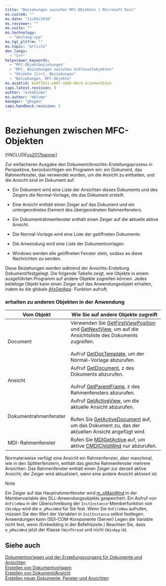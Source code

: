 ```yaml
---
title: "Beziehungen zwischen MFC-Objekten | Microsoft Docs"
ms.custom: ""
ms.date: "11/04/2016"
ms.reviewer: ""
ms.suite: ""
ms.technology: 
  - "devlang-cpp"
ms.tgt_pltfrm: ""
ms.topic: "article"
dev_langs: 
  - "C++"
helpviewer_keywords: 
  - "MFC-Objektbeziehungen"
  - "MFC, Beziehungen zwischen Schlüsselobjekten"
  - "Objekte [C++], Beziehungen"
  - "Beziehungen, MFC-Objekte"
ms.assetid: 6e8f3b51-e80f-4d88-94c8-4c1e4ee163ad
caps.latest.revision: 9
author: "mikeblome"
ms.author: "mblome"
manager: "ghogen"
caps.handback.revision: 5
---
```

# Beziehungen zwischen MFC-Objekten
[!INCLUDE[vs2017banner](../assembler/inline/includes/vs2017banner.md)]

Zur einfacheren Ausgabe den Dokument\/Ansichts\-Erstellungsprozess in Perspektive, berücksichtigen ein Programm ein: ein Dokument, das Rahmenfenster, das verwendet wurden, um die Ansicht zu enthalten, und die Ansicht sind im Dokument auf.  
  
-   Ein Dokument wird eine Liste der Ansichten dieses Dokuments und des Zeigers die Normal\-Vorlage, die das Dokument erstellt.  
  
-   Eine Ansicht enthält einen Zeiger auf das Dokument und ein untergeordnetes Element des übergeordneten Rahmenfensters.  
  
-   Ein Dokumentrahmenfenster enthält einen Zeiger auf die aktuelle aktive Ansicht.  
  
-   Die Normal\-Vorlage wird eine Liste der geöffneten Dokumente.  
  
-   Die Anwendung wird eine Liste der Dokumentvorlagen.  
  
-   Windows werden alle geöffneten Fenster stets, sodass es diese Nachrichten zu senden.  
  
 Diese Beziehungen werden während der Ansichts\-Erstellung Dokument\/festgelegt.  Die folgende Tabelle zeigt, wie Objekte in einem ausgeführten Programm auf andere Objekte zugreifen können.  Jedes beliebige Objekt kann einen Zeiger auf das Anwendungsobjekt erhalten, indem es die globale [AfxGetApp](../Topic/AfxGetApp.md)\- Funktion aufruft.  
  
### erhalten zu anderen Objekten in der Anwendung  
  
|Vom Objekt|Wie Sie auf andere Objekte zugreift|  
|----------------|-----------------------------------------|  
|Document|Verwenden Sie [GetFirstViewPosition](../Topic/CDocument::GetFirstViewPosition.md) und [GetNextView](../Topic/CDocument::GetNextView.md), um auf die Ansichtsliste des Dokuments zugreifen.<br /><br /> Aufruf [GetDocTemplate](../Topic/CDocument::GetDocTemplate.md), um der Normal\-Vorlage abzurufen.|  
|Ansicht|Aufruf [GetDocument](../Topic/CView::GetDocument.md), z des Dokuments abzurufen.<br /><br /> Aufruf [GetParentFrame](../Topic/CWnd::GetParentFrame.md), z des Rahmenfensters abzurufen.|  
|Dokumentrahmenfenster|Aufruf [GetActiveView](../Topic/CFrameWnd::GetActiveView.md), um die aktuelle Ansicht abzurufen.<br /><br /> Rufen Sie [GetActiveDocument](../Topic/CFrameWnd::GetActiveDocument.md) auf, um das Dokument zu, das der aktuellen Ansicht angefügt wird.|  
|MDI\-Rahmenfenster|Rufen Sie [MDIGetActive](../Topic/CMDIFrameWnd::MDIGetActive.md) auf, um aktive [CMDIChildWnd](../mfc/reference/cmdichildwnd-class.md) nur abzurufen.|  
  
 Normalerweise verfügt eine Ansicht ein Rahmenfenster, aber manchmal, wie in den Splitterfenstern, enthält das gleiche Rahmenfenster mehrere Ansichten.  Das Rahmenfenster enthält einen Zeiger zur derzeit aktive Ansicht; der Zeiger wird aktualisiert, wenn eine andere Ansicht aktiviert ist.  
  
> [!NOTE]
>  Ein Zeiger auf das Hauptrahmenfenster wird [m\_pMainWnd](../Topic/CWinThread::m_pMainWnd.md) in der Membervariable des DLL\-Anwendungsobjekts gespeichert.  Ein Aufruf von `OnFileNew` in der Überschreibung der `InitInstance`\-Memberfunktion von `CWinApp` wird die `m_pMainWnd` für Sie fest.  Wenn Sie `OnFileNew` aufrufen, müssen Sie den Wert der Variablen in `InitInstance` selbst festlegen. Anwendungen kann \(SDI\-COM\-Komponente \(Server\) Legen die Variable nicht fest, wenn \/Embedding in der Befehlszeile.\) Beachten Sie, dass `m_pMainWnd` jetzt der Klasse `CWinThread` und nicht `CWinApp` ist.  
  
## Siehe auch  
 [Dokumentvorlagen und der Erstellungsvorgang für Dokumente und Ansichten](../mfc/document-templates-and-the-document-view-creation-process.md)   
 [Erstellen von Dokumentvorlagen](../mfc/document-template-creation.md)   
 [Erstellen von Dokument\/Ansicht](../mfc/document-view-creation.md)   
 [Erstellen neuer Dokumente, Fenster und Ansichten](../mfc/creating-new-documents-windows-and-views.md)